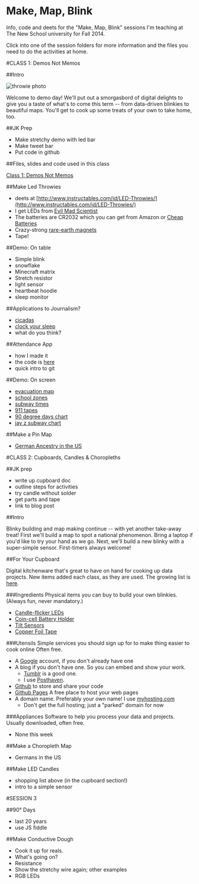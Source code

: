 Make, Map, Blink
==============

Info, code and deets for the "Make, Map, Blink" sessions I'm teaching at The New School university for Fall 2014.

Click into one of the session folders for more information and the files you need to do the activities at home.

#CLASS 1: Demos Not Memos

##Intro

![throwie photo](https://dl.dropboxusercontent.com/u/466610/blogelements/2-LED_Throwies.JPG)

Welcome to demo day! We'll put out a smorgasbord of digital delights to give you a taste of what's to come this term -- from data-driven blinkies to beautiful maps. You'll get to cook up some treats of your own to take home, too.

##JK Prep

- Make stretchy demo with led bar
- Make tweet bar
- Put code in github

##Files, slides and code used in this class

[Class 1: Demos Not Memos](https://github.com/jkeefe/make-map-blink/tree/master/session-01)

##Make Led Throwies

- deets at [http://www.instructables.com/id/LED-Throwies/](http://www.instructables.com/id/LED-Throwies/)
- I get LEDs from [Evil Mad Scientist](http://shop.evilmadscientist.com/productsmenu/partsmenu/383-allled?qh=YTo0OntpOjA7czo0OiJsZWRzIjtpOjE7czozOiJsZWQiO2k6MjtzOjY6ImxlZHMnLCI7aTozO3M6NToibGVkJ3MiO30%3D)
- The batteries are CR2032 which you can get from Amazon or [Cheap Batteries](http://www.cheap-batteries.com/cn.html)
- Crazy-strong [rare-earth magnets](http://www.amazon.com/BYKES-Neodymium-Extremly-Powerful-Refrigerator/dp/B00I53PPS6/ref=sr_1_18?s=industrial&ie=UTF8&qid=1409539170&sr=1-18&keywords=bykes+technologies%C2%AE)
- Tape!

##Demo: On table

* Simple blink
* snowflake
* Minecraft matrix
* Stretch resistor
* light sensor
* heartbeat hoodie
* sleep monitor

##Applications to Journalism?

- [cicadas](http://project.wnyc.org/cicadas/)
- [clock your sleep](http://project.wnyc.org/sleep/)
- what do you think?

##Attendance App

- how I made it
- the code is [here](https://github.com/jkeefe/projects-johnkeefe-net/blob/master/server.js)
- quick intro to git

##Demo: On screen

- [evacuation map](http://project.wnyc.org/hurricane-zones/hurricane-zones.html)
- [school zones](http://project.wnyc.org/speed-zones/)
- [subway times](http://project.wnyc.org/transit-time/)
- [911 tapes](http://project.wnyc.org/convent-fire/)
- [90 degree days chart](http://project.wnyc.org/90-degree-days/)
- [jay z subway chart](http://www.wnyc.org/story/285139-counting-the-jay-z-subway-crowd/)

##Make a Pin Map

- [German Ancestry in the US](https://www.google.com/fusiontables/embedviz?q=select+col60%3E%3E1+from+1Rmt3EGkgiJkf0z94WW3gCl_KPwVZoin2wYdp6Fx0&viz=MAP&h=false&lat=37.66864382914768&lng=-92.68864934374999&t=1&z=5&l=col60%3E%3E1&y=2&tmplt=2&hml=KML)

#CLASS 2: Cupboards, Candles & Choropleths

##JK prep

- write up cupboard doc
- outline steps for activities
- try candle without solder
- get parts and tape
- link to blog post

##Intro

Blinky building and map making continue -- with yet another take-away treat! First we'll build a map to spot a national phenomenon. Bring a laptop if you'd like to try your hand as we go. Next, we'll build a new blinky with a super-simple sensor. First-timers always welcome!

##For Your Cupboard

Digital kitchenware that's great to have on hand for cooking up data projects. New items added each class, as they are used. The growing list is [here](link). 

###Ingredients
Physical items you can buy to build your own blinkies. (Always fun, never mandatory.)

- [Candle-flicker LEDs](http://shop.evilmadscientist.com/productsmenu/partsmenu/408)
- [Coin-cell Battery Holder](https://www.sparkfun.com/products/8822)
- [Tilt Sensors](https://www.sparkfun.com/products/10289)
- [Copper Foil Tape](https://www.adafruit.com/products/1128)

###Utensils
Simple services you should sign up for to make thing easier to cook online Often free. 

- A [Google](http://accounts.google.com) account, if you don't already have one
- A blog if you don't have one. So you can embed and show your work.
	- [Tumblr](http://tumblr.com) is a good one. 
	- I use [Posthaven](http://posthaven.com).
- [Github](http://github.com) to store and share your code
- [Github Pages](https://pages.github.com/) A free place to host your web pages
- A domain name. Preferably your own name! I use [myhosting.com](http://myhosting.com)
	- Don't get the full hosting; just a "parked" domain for now

###Appliances
Software to help you process your data and projects. Usually downloaded, often free.

- None this week

##Make a Choropleth Map

- Germans in the US

##Make LED Candles

- shopping list above (in the cupboard section!)
- intro to a simple sensor

#SESSION 3

##90° Days

* last 20 years
* use JS fiddle 

##Make Conductive Dough

* Cook it up for reals.
* What's going on?
* Resistance
* Show the stretchy wire again; other examples
* RGB LEDs
